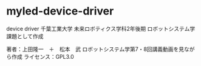 # myled-device-driver
device driver
千葉工業大学
未来ロボティクス学科2年後期
ロボットシステム学課題として作成

著者：上田隆一　＋　松本　武
ロボットシステム学第7・8回講義動画を見ながら作成
ライセンス：GPL3.0
